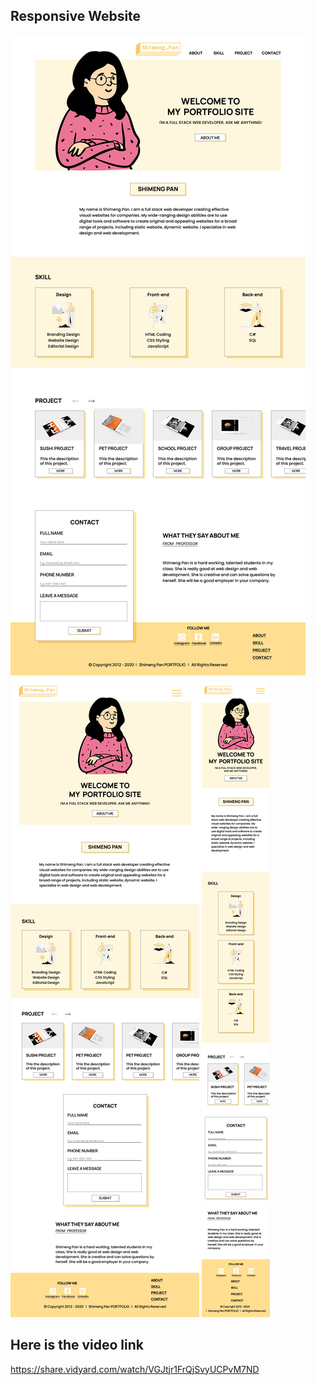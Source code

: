 ## Responsive Website
<img src="images/PORTFOLIODesktop%20.jpg" />
<img src="images/PORTFOLIOTablet.jpg" />
<img src="images/PORTFOLIOPhone.jpg" />

## Here is the video link
https://share.vidyard.com/watch/VGJtjr1FrQjSvyUCPvM7ND